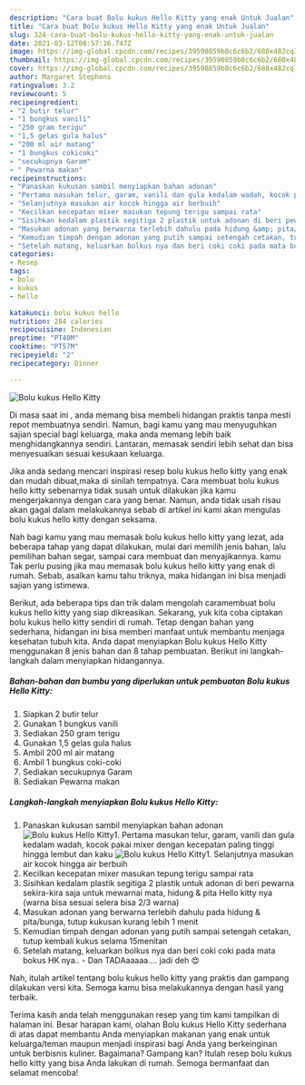```yaml
---
description: "Cara buat Bolu kukus Hello Kitty yang enak Untuk Jualan"
title: "Cara buat Bolu kukus Hello Kitty yang enak Untuk Jualan"
slug: 324-cara-buat-bolu-kukus-hello-kitty-yang-enak-untuk-jualan
date: 2021-03-12T08:57:16.747Z
image: https://img-global.cpcdn.com/recipes/39590859b8c6c6b2/680x482cq70/bolu-kukus-hello-kitty-foto-resep-utama.jpg
thumbnail: https://img-global.cpcdn.com/recipes/39590859b8c6c6b2/680x482cq70/bolu-kukus-hello-kitty-foto-resep-utama.jpg
cover: https://img-global.cpcdn.com/recipes/39590859b8c6c6b2/680x482cq70/bolu-kukus-hello-kitty-foto-resep-utama.jpg
author: Margaret Stephens
ratingvalue: 3.2
reviewcount: 5
recipeingredient:
- "2 butir telur"
- "1 bungkus vanili"
- "250 gram terigu"
- "1,5 gelas gula halus"
- "200 ml air matang"
- "1 bungkus cokicoki"
- "secukupnya Garam"
- " Pewarna makan"
recipeinstructions:
- "Panaskan kukusan sambil menyiapkan bahan adonan"
- "Pertama masukan telur, garam, vanili dan gula kedalam wadah, kocok pakai mixer dengan kecepatan paling tinggi hingga lembut dan kaku"
- "Selanjutnya masukan air kocok hingga air berbuih"
- "Kecilkan kecepatan mixer masukan tepung terigu sampai rata"
- "Sisihkan kedalam plastik segitiga 2 plastik untuk adonan di beri pewarna sekira-kira saja untuk mewarnai mata, hidung &amp; pita Hello kitty nya (warna bisa sesuai selera bisa 2/3 warna)"
- "Masukan adonan yang berwarna terlebih dahulu pada hidung &amp; pita/bunga, tutup kukusan kurang lebih 1 menit"
- "Kemudian timpah dengan adonan yang putih sampai setengah cetakan, tutup kembali kukus selama 15menitan"
- "Setelah matang, keluarkan bolkus nya dan beri coki coki pada mata bokus HK nya.. Dan TADAaaaaa.... jadi deh 😍"
categories:
- Resep
tags:
- bolu
- kukus
- hello

katakunci: bolu kukus hello 
nutrition: 284 calories
recipecuisine: Indonesian
preptime: "PT40M"
cooktime: "PT57M"
recipeyield: "2"
recipecategory: Dinner

---
```



![Bolu kukus Hello Kitty](https://img-global.cpcdn.com/recipes/39590859b8c6c6b2/680x482cq70/bolu-kukus-hello-kitty-foto-resep-utama.jpg)

Di masa  saat ini , anda memang bisa membeli hidangan praktis tanpa mesti repot membuatnya sendiri. Namun, bagi kamu yang mau menyuguhkan sajian special bagi keluarga, maka anda memang lebih baik menghidangkannya sendiri. Lantaran, memasak sendiri lebih sehat dan bisa menyesuaikan sesuai kesukaan keluarga.

Jika anda sedang mencari inspirasi resep bolu kukus hello kitty yang enak dan mudah dibuat,maka di sinilah tempatnya. Cara membuat bolu kukus hello kitty  sebenarnya tidak susah untuk dilakukan jika kamu mengerjakannya dengan cara yang benar. Namun, anda tidak usah risau akan gagal dalam melakukannya 
sebab di artikel ini kami akan mengulas bolu kukus hello kitty dengan seksama.  



Nah bagi kamu yang mau memasak bolu kukus hello kitty yang lezat, ada beberapa tahap yang dapat dilakukan, mulai dari memilih jenis bahan, lalu pemilihan bahan segar, sampai cara membuat dan menyajikannya. kamu Tak perlu pusing jika mau memasak bolu kukus hello kitty yang enak di rumah. Sebab, asalkan kamu  tahu triknya, maka hidangan ini bisa menjadi sajian yang istimewa.

Berikut, ada beberapa tips dan trik dalam mengolah caramembuat bolu kukus hello kitty yang siap dikreasikan. Sekarang, yuk kita coba ciptakan bolu kukus hello kitty sendiri di rumah. Tetap dengan bahan yang sederhana, hidangan ini bisa memberi manfaat untuk membantu menjaga kesehatan tubuh kita. Anda dapat menyiapkan Bolu kukus Hello Kitty menggunakan 8 jenis bahan dan 8 tahap pembuatan. Berikut ini langkah-langkah dalam menyiapkan hidangannya.

<!--inarticleads1-->

##### Bahan-bahan dan bumbu yang diperlukan untuk pembuatan Bolu kukus Hello Kitty:

1. Siapkan 2 butir telur
1. Gunakan 1 bungkus vanili
1. Sediakan 250 gram terigu
1. Gunakan 1,5 gelas gula halus
1. Ambil 200 ml air matang
1. Ambil 1 bungkus coki-coki
1. Sediakan secukupnya Garam
1. Sediakan  Pewarna makan




<!--inarticleads2-->

##### Langkah-langkah menyiapkan Bolu kukus Hello Kitty:

1. Panaskan kukusan sambil menyiapkan bahan adonan
<img src="https://img-global.cpcdn.com/steps/cdfb8c7c4d3f3bf9/160x128cq70/bolu-kukus-hello-kitty-langkah-memasak-1-foto.jpg" alt="Bolu kukus Hello Kitty">1. Pertama masukan telur, garam, vanili dan gula kedalam wadah, kocok pakai mixer dengan kecepatan paling tinggi hingga lembut dan kaku
<img src="https://img-global.cpcdn.com/steps/ed3bbbf6c1588475/160x128cq70/bolu-kukus-hello-kitty-langkah-memasak-2-foto.jpg" alt="Bolu kukus Hello Kitty">1. Selanjutnya masukan air kocok hingga air berbuih
1. Kecilkan kecepatan mixer masukan tepung terigu sampai rata
1. Sisihkan kedalam plastik segitiga 2 plastik untuk adonan di beri pewarna sekira-kira saja untuk mewarnai mata, hidung &amp; pita Hello kitty nya (warna bisa sesuai selera bisa 2/3 warna)
1. Masukan adonan yang berwarna terlebih dahulu pada hidung &amp; pita/bunga, tutup kukusan kurang lebih 1 menit
1. Kemudian timpah dengan adonan yang putih sampai setengah cetakan, tutup kembali kukus selama 15menitan
1. Setelah matang, keluarkan bolkus nya dan beri coki coki pada mata bokus HK nya.. - Dan TADAaaaaa.... jadi deh 😍




Nah, itulah artikel tentang  bolu kukus hello kitty  yang praktis dan gampang dilakukan versi kita. Semoga kamu bisa melakukannya dengan hasil yang terbaik. 

Terima kasih anda telah menggunakan resep yang tim kami tampilkan di halaman ini. Besar harapan kami, olahan  Bolu kukus Hello Kitty sederhana di atas dapat membantu Anda menyiapkan makanan yang enak untuk keluarga/teman maupun menjadi inspirasi bagi Anda yang berkeinginan untuk berbisnis kuliner. Bagaimana? Gampang kan? Itulah resep bolu kukus hello kitty yang bisa Anda lakukan di rumah. Semoga bermanfaat dan selamat mencoba!

